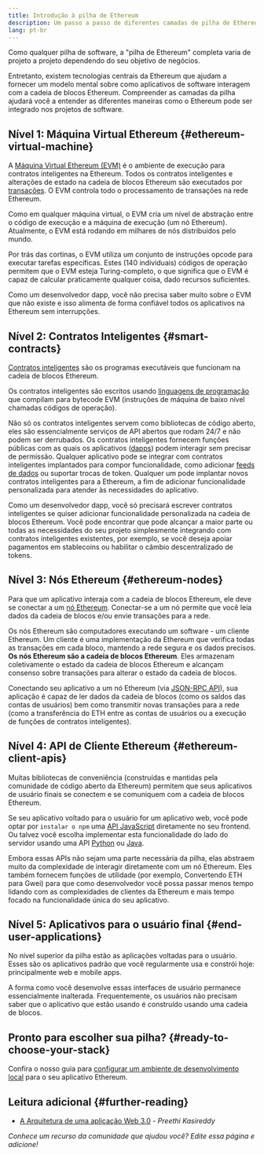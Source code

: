 ```yaml
---
title: Introdução à pilha de Ethereum
description: Um passo a passo de diferentes camadas de pilha de Ethereum e como elas se encaixam.
lang: pt-br
---
```


Como qualquer pilha de software, a "pilha de Ethereum" completa varia de projeto a projeto dependendo do seu objetivo de negócios.

Entretanto, existem tecnologias centrais da Ethereum que ajudam a fornecer um modelo mental sobre como aplicativos de software interagem com a cadeia de blocos Ethereum. Compreender as camadas da pilha ajudará você a entender as diferentes maneiras como o Ethereum pode ser integrado nos projetos de software.

## Nível 1: Máquina Virtual Ethereum {#ethereum-virtual-machine}

A [Máquina Virtual Ethereum (EVM)](/developers/docs/evm/) é o ambiente de execução para contratos inteligentes na Ethereum. Todos os contratos inteligentes e alterações de estado na cadeia de blocos Ethereum são executados por [transações](/developers/docs/transactions/). O EVM controla todo o processamento de transações na rede Ethereum.

Como em qualquer máquina virtual, o EVM cria um nível de abstração entre o código de execução e a máquina de execução (um nó Ethereum). Atualmente, o EVM está rodando em milhares de nós distribuídos pelo mundo.

Por trás das cortinas, o EVM utiliza um conjunto de instruções opcode para executar tarefas específicas. Estes (140 individuais) códigos de operação permitem que o EVM esteja Turing-completo, o que significa que o EVM é capaz de calcular praticamente qualquer coisa, dado recursos suficientes.

Como um desenvolvedor dapp, você não precisa saber muito sobre o EVM que não existe e isso alimenta de forma confiável todos os aplicativos na Ethereum sem interrupções.

## Nível 2: Contratos Inteligentes {#smart-contracts}

[Contratos inteligentes](/developers/docs/smart-contracts/) são os programas executáveis que funcionam na cadeia de blocos Ethereum.

Os contratos inteligentes são escritos usando [linguagens de programação](/developers/docs/smart-contracts/languages/) que compilam para bytecode EVM (instruções de máquina de baixo nível chamadas códigos de operação).

Não só os contratos inteligentes servem como bibliotecas de código aberto, eles são essencialmente serviços de API abertos que rodam 24/7 e não podem ser derrubados. Os contratos inteligentes fornecem funções públicas com as quais os aplicativos ([dapps](/developers/docs/dapps/)) podem interagir sem precisar de permissão. Qualquer aplicativo pode se integrar com contratos inteligentes implantados para compor funcionalidade, como adicionar [feeds de dados](/developers/docs/oracles/) ou suportar trocas de token. Qualquer um pode implantar novos contratos inteligentes para a Ethereum, a fim de adicionar funcionalidade personalizada para atender às necessidades do aplicativo.

Como um desenvolvedor dapp, você só precisará escrever contratos inteligentes se quiser adicionar funcionalidade personalizada na cadeia de blocos Ethereum. Você pode encontrar que pode alcançar a maior parte ou todas as necessidades do seu projeto simplesmente integrando com contratos inteligentes existentes, por exemplo, se você deseja apoiar pagamentos em stablecoins ou habilitar o câmbio descentralizado de tokens.

## Nível 3: Nós Ethereum {#ethereum-nodes}

Para que um aplicativo interaja com a cadeia de blocos Ethereum, ele deve se conectar a um [nó Ethereum](/developers/docs/nodes-and-clients/). Conectar-se a um nó permite que você leia dados da cadeia de blocos e/ou envie transações para a rede.

Os nós Ethereum são computadores executando um software - um cliente Ethereum. Um cliente é uma implementação da Ethereum que verifica todas as transações em cada bloco, mantendo a rede segura e os dados precisos. **Os nós Ethereum são a cadeia de blocos Ethereum**. Eles armazenam coletivamente o estado da cadeia de blocos Ethereum e alcançam consenso sobre transações para alterar o estado da cadeia de blocos.

Conectando seu aplicativo a um nó Ethereum (via [JSON-RPC API](/developers/docs/apis/json-rpc/)), sua aplicação é capaz de ler dados da cadeia de blocos (como os saldos das contas de usuários) bem como transmitir novas transações para a rede (como a transferência do ETH entre as contas de usuários ou a execução de funções de contratos inteligentes).

## Nível 4: API de Cliente Ethereum {#ethereum-client-apis}

Muitas bibliotecas de conveniência (construídas e mantidas pela comunidade de código aberto da Ethereum) permitem que seus aplicativos de usuário finais se conectem e se comuniquem com a cadeia de blocos Ethereum.

Se seu aplicativo voltado para o usuário for um aplicativo web, você pode optar por `instalar o npm` uma [API JavaScript](/developers/docs/apis/javascript/) diretamente no seu frontend. Ou talvez você escolha implementar esta funcionalidade do lado do servidor usando uma API [Python](/developers/docs/programming-languages/python/) ou [Java](/developers/docs/programming-languages/java/).

Embora essas APIs não sejam uma parte necessária da pilha, elas abstraem muito da complexidade de interagir diretamente com um nó Ethereum. Eles também fornecem funções de utilidade (por exemplo, Convertendo ETH para Gwei) para que como desenvolvedor você possa passar menos tempo lidando com as complexidades de clientes da Ethereum e mais tempo focado na funcionalidade única do seu aplicativo.

## Nível 5: Aplicativos para o usuário final {#end-user-applications}

No nível superior da pilha estão as aplicações voltadas para o usuário. Esses são os aplicativos padrão que você regularmente usa e constrói hoje: principalmente web e mobile apps.

A forma como você desenvolve essas interfaces de usuário permanece essencialmente inalterada. Frequentemente, os usuários não precisam saber que o aplicativo que estão usando é construído usando uma cadeia de blocos.

## Pronto para escolher sua pilha? {#ready-to-choose-your-stack}

Confira o nosso guia para [configurar um ambiente de desenvolvimento local](/developers/local-environment/) para o seu aplicativo Ethereum.

## Leitura adicional {#further-reading}

- [A Arquitetura de uma aplicação Web 3.0](https://www.preethikasireddy.com/post/the-architecture-of-a-web-3-0-application) - _Preethi Kasireddy_

_Conhece um recurso da comunidade que ajudou você? Edite essa página e adicione!_
